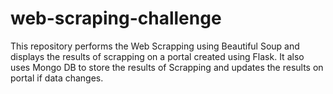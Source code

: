 # web-scraping-challenge
This repository performs the Web Scrapping using Beautiful Soup and displays the results of scrapping on a portal created using Flask. It also uses Mongo DB to store the results of Scrapping and updates the results on portal if data changes.
